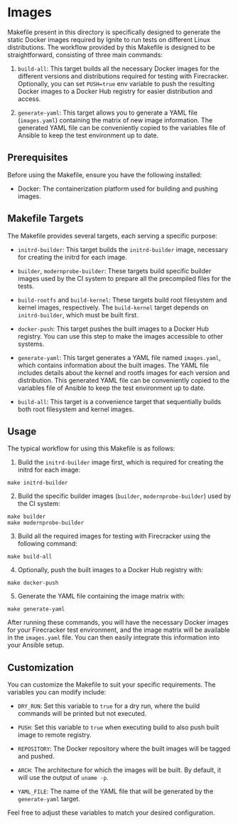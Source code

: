 # Images

Makefile present in this directory is specifically designed to generate the static Docker images required by Ignite to run tests on different Linux distributions. The workflow provided by this Makefile is designed to be straightforward, consisting of three main commands:

1. `build-all`: This target builds all the necessary Docker images for the different versions and distributions required for testing with Firecracker.  
Optionally, you can set `PUSH=true` env variable to push the resulting Docker images to a Docker Hub registry for easier distribution and access.

2. `generate-yaml`: This target allows you to generate a YAML file (`images.yaml`) containing the matrix of new image information. The generated YAML file can be conveniently copied to the variables file of Ansible to keep the test environment up to date.

## Prerequisites

Before using the Makefile, ensure you have the following installed:

- Docker: The containerization platform used for building and pushing images.

## Makefile Targets

The Makefile provides several targets, each serving a specific purpose:

- `initrd-builder`: This target builds the `initrd-builder` image, necessary for creating the initrd for each image.

- `builder`, `modernprobe-builder`: These targets build specific builder images used by the CI system to prepare all the precompiled files for the tests.

- `build-rootfs` and `build-kernel`: These targets build root filesystem and kernel images, respectively. The `build-kernel` target depends on `initrd-builder`, which must be built first.

- `docker-push`: This target pushes the built images to a Docker Hub registry. You can use this step to make the images accessible to other systems.

- `generate-yaml`: This target generates a YAML file named `images.yaml`, which contains information about the built images. The YAML file includes details about the kernel and rootfs images for each version and distribution. This generated YAML file can be conveniently copied to the variables file of Ansible to keep the test environment up to date.

- `build-all`: This target is a convenience target that sequentially builds both root filesystem and kernel images.

## Usage

The typical workflow for using this Makefile is as follows:

1. Build the `initrd-builder` image first, which is required for creating the initrd for each image:

```
make initrd-builder
```

2. Build the specific builder images (`builder`, `modernprobe-builder`) used by the CI system:

```
make builder
make modernprobe-builder
```

3. Build all the required images for testing with Firecracker using the following command:

```
make build-all
```

4. Optionally, push the built images to a Docker Hub registry with:

```
make docker-push
```

5. Generate the YAML file containing the image matrix with:

```
make generate-yaml
```

After running these commands, you will have the necessary Docker images for your Firecracker test environment, and the image matrix will be available in the `images.yaml` file. You can then easily integrate this information into your Ansible setup.

## Customization

You can customize the Makefile to suit your specific requirements. The variables you can modify include:

- `DRY_RUN`: Set this variable to `true` for a dry run, where the build commands will be printed but not executed.

- `PUSH`: Set this variable to `true` when executing build to also push built image to remote registry.

- `REPOSITORY`: The Docker repository where the built images will be tagged and pushed.

- `ARCH`: The architecture for which the images will be built. By default, it will use the output of `uname -p`.

- `YAML_FILE`: The name of the YAML file that will be generated by the `generate-yaml` target.

Feel free to adjust these variables to match your desired configuration.
